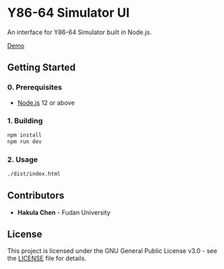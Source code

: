 # Y86-64 Simulator UI

An interface for Y86-64 Simulator built in Node.js.

[Demo](https://sim.hakula.xyz)

## Getting Started

### 0. Prerequisites

- [Node.js](https://nodejs.org/en/download) 12 or above

### 1. Building

```bash
npm install
npm run dev
```

### 2. Usage

```bash
./dist/index.html
```

## Contributors

- **Hakula Chen** - Fudan University

## License

This project is licensed under the GNU General Public License v3.0 - see the [LICENSE](https://github.com/hakula139/Y86-64-Simulator/blob/master/LICENSE) file for details.
